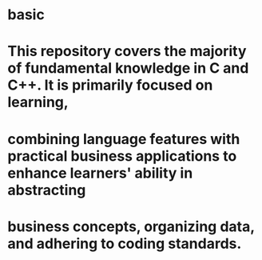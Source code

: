 # basic
# This repository covers the majority of fundamental knowledge in C and C++. It is primarily focused on learning, 
# combining language features with practical business applications to enhance learners' ability in abstracting 
# business concepts, organizing data, and adhering to coding standards.
